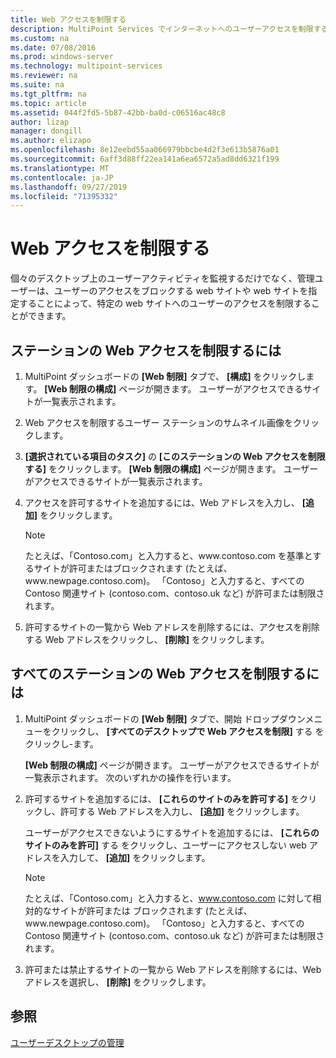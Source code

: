 ```yaml
---
title: Web アクセスを制限する
description: MultiPoint Services でインターネットへのユーザーアクセスを制限する方法について説明します。
ms.custom: na
ms.date: 07/08/2016
ms.prod: windows-server
ms.technology: multipoint-services
ms.reviewer: na
ms.suite: na
ms.tgt_pltfrm: na
ms.topic: article
ms.assetid: 044f2fd5-5b87-42bb-ba0d-c06516ac48c8
author: lizap
manager: dongill
ms.author: elizapo
ms.openlocfilehash: 8e12eebd55aa066979bbcbe4d2f3e613b5876a01
ms.sourcegitcommit: 6aff3d88ff22ea141a6ea6572a5ad8dd6321f199
ms.translationtype: MT
ms.contentlocale: ja-JP
ms.lasthandoff: 09/27/2019
ms.locfileid: "71395332"
---
```

# <a name="limit-web-access"></a>Web アクセスを制限する
個々のデスクトップ上のユーザーアクティビティを監視するだけでなく、管理ユーザーは、ユーザーのアクセスをブロックする web サイトや web サイトを指定することによって、特定の web サイトへのユーザーのアクセスを制限することができます。  
  
## <a name="to-limit-web-access-on-a-station"></a>ステーションの Web アクセスを制限するには  
  
1. MultiPoint ダッシュボードの **[Web 制限]** タブで、 **[構成]** をクリックします。 **[Web 制限の構成]** ページが開きます。 ユーザーがアクセスできるサイトが一覧表示されます。  
  
2. Web アクセスを制限するユーザー ステーションのサムネイル画像をクリックします。  
  
3. **[選択されている項目のタスク]** の **[このステーションの Web アクセスを制限する]** をクリックします。 **[Web 制限の構成]** ページが開きます。 ユーザーがアクセスできるサイトが一覧表示されます。  
  
4. アクセスを許可するサイトを追加するには、Web アドレスを入力し、 **[追加]** をクリックします。  
  
   > [!NOTE]
   > たとえば、「Contoso.com」と入力すると、www\.contoso.com を基準とするサイトが許可またはブロックされます (たとえば、www\.newpage.contoso.com)。 「Contoso」と入力すると、すべての Contoso 関連サイト (contoso.com、contoso.uk など) が許可または制限されます。  
  
5. 許可するサイトの一覧から Web アドレスを削除するには、アクセスを削除する Web アドレスをクリックし、 **[削除]** をクリックします。  
  
## <a name="to-limit-web-access-on-all-stations"></a>すべてのステーションの Web アクセスを制限するには  
  
1. MultiPoint ダッシュボードの **[Web 制限]** タブで、開始 ドロップダウンメニューをクリックし、 **[すべてのデスクトップで Web アクセスを制限]** する をクリックし\-ます。  
  
   **[Web 制限の構成]** ページが開きます。 ユーザーがアクセスできるサイトが一覧表示されます。 次のいずれかの操作を行います。  
  
2. 許可するサイトを追加するには、 **[これらのサイトのみを許可する]** をクリックし、許可する Web アドレスを入力し、 **[追加]** をクリックします。  
  
   ユーザーがアクセスできないようにするサイトを追加するには、 **[これらのサイトのみを許可]** する をクリックし、ユーザーにアクセスしない web アドレスを入力して、 **[追加]** をクリックします。  
  
   > [!NOTE]
   > たとえば、「Contoso.com」と入力すると、www.contoso.com に対して相対的なサイトが許可または ブロックされます (たとえば、www\.newpage.contoso.com)。 「Contoso」と入力すると、すべての Contoso 関連サイト (contoso.com、contoso.uk など) が許可または制限されます。  
  
3. 許可または禁止するサイトの一覧から Web アドレスを削除するには、Web アドレスを選択し、 **[削除]** をクリックします。  
  
## <a name="see-also"></a>参照  
[ユーザーデスクトップの管理](manage-user-desktops-using-multipoint-dashboard.md)  
